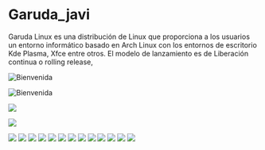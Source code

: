 # Garuda_javi
Garuda Linux es una distribución de Linux que proporciona a los usuarios un entorno informático basado en Arch Linux con los entornos de escritorio Kde Plasma, Xfce entre otros.​ El modelo de lanzamiento es de Liberación continua o rolling release,

![Bienvenida](/Capturas/1.png)

![Bienvenida](/Capturas/2.png)

![](/Capturas/3.png)

![](/Capturas/4.png)

![](/Capturas/5.png)
![](/Capturas/6.png)
![](/Capturas/7.png)
![](/Capturas/8.png)
![](/Capturas/9.png)
![](/Capturas/10.png)
![](/Capturas/11.png)
![](/Capturas/12.png)
![](/Capturas/13.png)
![](/Capturas/14.png)
![](/capturas%20garuda/VirtualBox_Garuda_25_03_2022_12_40_53.png)
![](/capturas%20garuda/2.png)
![](/capturas%20garuda/3.png)
